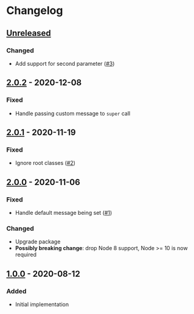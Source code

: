 # Changelog

## [Unreleased][]

### Changed

-   Add support for second parameter
    ([#3](https://github.com/niksy/babel-plugin-native-error-extend/issues/3))

## [2.0.2][] - 2020-12-08

### Fixed

-   Handle passing custom message to `super` call

## [2.0.1][] - 2020-11-19

### Fixed

-   Ignore root classes
    ([#2](https://github.com/niksy/babel-plugin-native-error-extend/issues/2))

## [2.0.0][] - 2020-11-06

### Fixed

-   Handle default message being set
    ([#1](https://github.com/niksy/babel-plugin-native-error-extend/issues/1))

### Changed

-   Upgrade package
-   **Possibly breaking change**: drop Node 8 support, Node >= 10 is now
    required

## [1.0.0][] - 2020-08-12

### Added

-   Initial implementation

[1.0.0]: https://github.com/niksy/babel-plugin-native-error-extend/tree/v1.0.0
[2.0.0]: https://github.com/niksy/babel-plugin-native-error-extend/tree/v2.0.0
[2.0.1]: https://github.com/niksy/babel-plugin-native-error-extend/tree/v2.0.1
[unreleased]:
	https://github.com/niksy/babel-plugin-native-error-extend/compare/v2.0.2...HEAD
[2.0.2]: https://github.com/niksy/babel-plugin-native-error-extend/tree/v2.0.2
